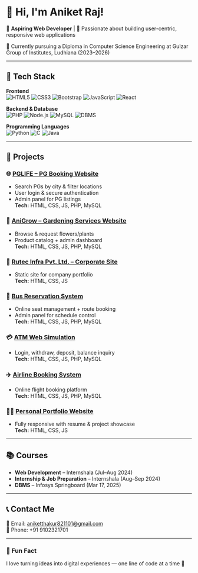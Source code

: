 # 👋 Hi, I'm Aniket Raj!

🎯 **Aspiring Web Developer** | 🌱 Passionate about building user-centric, responsive web applications

📍 Currently pursuing a Diploma in Computer Science Engineering at Gulzar Group of Institutes, Ludhiana (2023–2026)

---

## 🔧 Tech Stack

**Frontend**  
![HTML5](https://img.shields.io/badge/-HTML5-E34F26?style=flat&logo=html5&logoColor=white)
![CSS3](https://img.shields.io/badge/-CSS3-1572B6?style=flat&logo=css3&logoColor=white)
![Bootstrap](https://img.shields.io/badge/-Bootstrap-563D7C?style=flat&logo=bootstrap&logoColor=white)
![JavaScript](https://img.shields.io/badge/-JavaScript-F7DF1E?style=flat&logo=javascript&logoColor=black)
![React](https://img.shields.io/badge/-React-61DAFB?style=flat&logo=react&logoColor=black)

**Backend & Database**  
![PHP](https://img.shields.io/badge/-PHP-777BB4?style=flat&logo=php&logoColor=white)
![Node.js](https://img.shields.io/badge/-Node.js-339933?style=flat&logo=nodedotjs&logoColor=white)
![MySQL](https://img.shields.io/badge/-MySQL-4479A1?style=flat&logo=mysql&logoColor=white)
![DBMS](https://img.shields.io/badge/-DBMS-003545?style=flat)

**Programming Languages**  
![Python](https://img.shields.io/badge/-Python-3776AB?style=flat&logo=python&logoColor=white)
![C](https://img.shields.io/badge/-C-00599C?style=flat&logo=c&logoColor=white)
![Java](https://img.shields.io/badge/-Java-007396?style=flat&logo=java&logoColor=white)

---

## 💼 Projects

### 🌐 [PGLIFE – PG Booking Website](#)
- Search PGs by city & filter locations
- User login & secure authentication
- Admin panel for PG listings  
**Tech:** HTML, CSS, JS, PHP, MySQL

### 🌿 [AniGrow – Gardening Services Website](#)
- Browse & request flowers/plants
- Product catalog + admin dashboard  
**Tech:** HTML, CSS, JS, PHP, MySQL

### 🏢 [Rutec Infra Pvt. Ltd. – Corporate Site](#)
- Static site for company portfolio  
**Tech:** HTML, CSS, JS

### 🚌 [Bus Reservation System](#)
- Online seat management + route booking
- Admin panel for schedule control  
**Tech:** HTML, CSS, JS, PHP, MySQL

### 💳 [ATM Web Simulation](#)
- Login, withdraw, deposit, balance inquiry  
**Tech:** HTML, CSS, JS, PHP, MySQL

### ✈️ [Airline Booking System](#)
- Online flight booking platform  
**Tech:** HTML, CSS, JS, PHP, MySQL

### 🧑‍💻 [Personal Portfolio Website](#)
- Fully responsive with resume & project showcase  
**Tech:** HTML, CSS, JS

---

## 📚 Courses

- **Web Development** – Internshala (Jul–Aug 2024)  
- **Internship & Job Preparation** – Internshala (Aug–Sep 2024)  
- **DBMS** – Infosys Springboard (Mar 17, 2025)

---

## 📞 Contact Me

📧 Email: [aniketthakur821101@gmail.com](mailto:aniketthakur821101@gmail.com)  
📱 Phone: +91 9102321701  

---

### 🔎 Fun Fact

I love turning ideas into digital experiences — one line of code at a time 🚀

